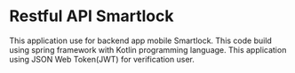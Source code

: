 # Restful API Smartlock

This application use for backend app mobile Smartlock. This code build using spring framework with Kotlin programming language. 
This application using JSON Web Token(JWT) for verification user.
